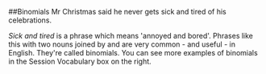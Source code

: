 ##Binomials
Mr Christmas said he never gets sick and tired of his celebrations.

*Sick and tired* is a phrase which means 'annoyed and bored'. 
Phrases like this with two nouns joined by and are very common - and useful - in English. 
They're called binomials. You can see more examples of binomials in the Session Vocabulary box on the right.